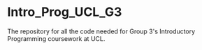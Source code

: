 # Intro_Prog_UCL_G3
The repository for all the code needed for Group 3's Introductory Programming coursework at UCL.
